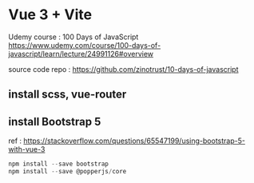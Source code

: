 # Vue 3 + Vite

Udemy course : 100 Days of JavaScript
https://www.udemy.com/course/100-days-of-javascript/learn/lecture/24991126#overview

source code repo : https://github.com/zinotrust/10-days-of-javascript

## install scss, vue-router

## install Bootstrap 5

ref : https://stackoverflow.com/questions/65547199/using-bootstrap-5-with-vue-3

```Javascript
npm install --save bootstrap
npm install --save @popperjs/core
```
